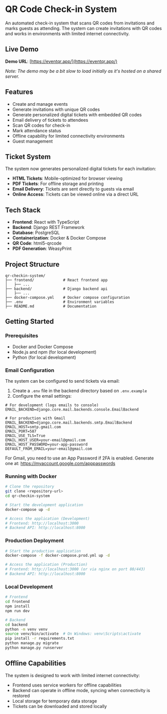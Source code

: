 # QR Code Check-in System

An automated check-in system that scans QR codes from invitations and marks guests as attending. The system can create invitations with QR codes and works in environments with limited internet connectivity.

## Live Demo

**Demo URL**: [https://eventqr.app/](https://eventqr.app/)

*Note: The demo may be a bit slow to load initially as it's hosted on a shared server.*

## Features

- Create and manage events
- Generate invitations with unique QR codes
- Generate personalized digital tickets with embedded QR codes
- Email delivery of tickets to attendees
- Scan QR codes for check-in
- Mark attendance status
- Offline capability for limited connectivity environments
- Guest management

## Ticket System

The system now generates personalized digital tickets for each invitation:

- **HTML Tickets**: Mobile-optimized for browser viewing
- **PDF Tickets**: For offline storage and printing
- **Email Delivery**: Tickets are sent directly to guests via email
- **Online Access**: Tickets can be viewed online via a direct URL

## Tech Stack

- **Frontend**: React with TypeScript
- **Backend**: Django REST Framework
- **Database**: PostgreSQL
- **Containerization**: Docker & Docker Compose
- **QR Code**: html5-qrcode
- **PDF Generation**: WeasyPrint

## Project Structure

```
qr-checkin-system/
├── frontend/             # React frontend app
│   ├── ...
├── backend/              # Django backend api
│   ├── ...
├── docker-compose.yml    # Docker compose configuration
├── .env                  # Environment variables
├── README.md             # Documentation
```

## Getting Started

### Prerequisites

- Docker and Docker Compose
- Node.js and npm (for local development)
- Python (for local development)

### Email Configuration

The system can be configured to send tickets via email:

1. Create a `.env` file in the backend directory based on `.env.example`
2. Configure the email settings:

```
# For development (logs emails to console)
EMAIL_BACKEND=django.core.mail.backends.console.EmailBackend

# For production with Gmail
EMAIL_BACKEND=django.core.mail.backends.smtp.EmailBackend
EMAIL_HOST=smtp.gmail.com
EMAIL_PORT=587
EMAIL_USE_TLS=True
EMAIL_HOST_USER=your-email@gmail.com
EMAIL_HOST_PASSWORD=your-app-password
DEFAULT_FROM_EMAIL=your-email@gmail.com
```

For Gmail, you need to use an App Password if 2FA is enabled.
Generate one at: https://myaccount.google.com/apppasswords

### Running with Docker

```bash
# Clone the repository
git clone <repository-url>
cd qr-checkin-system

# Start the development application
docker-compose up -d

# Access the application (Development)
# Frontend: http://localhost:3000
# Backend API: http://localhost:8000
```

### Production Deployment

```bash
# Start the production application
docker-compose -f docker-compose.prod.yml up -d

# Access the application (Production)
# Frontend: http://localhost:3000 (or via nginx on port 80/443)
# Backend API: http://localhost:8000
```

### Local Development

```bash
# Frontend
cd frontend
npm install
npm run dev

# Backend
cd backend
python -m venv venv
source venv/bin/activate  # On Windows: venv\Scripts\activate
pip install -r requirements.txt
python manage.py migrate
python manage.py runserver
```

## Offline Capabilities

The system is designed to work with limited internet connectivity:

- Frontend uses service workers for offline capabilities
- Backend can operate in offline mode, syncing when connectivity is restored
- Local storage for temporary data storage
- Tickets can be downloaded and stored locally